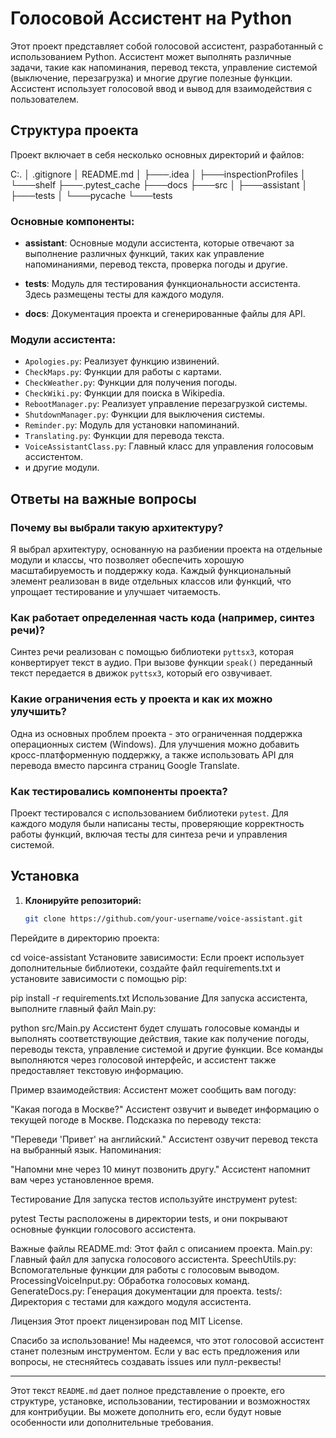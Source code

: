 # Голосовой Ассистент на Python

Этот проект представляет собой голосовой ассистент, разработанный с использованием Python. Ассистент может выполнять различные задачи, такие как напоминания, перевод текста, управление системой (выключение, перезагрузка) и многие другие полезные функции. Ассистент использует голосовой ввод и вывод для взаимодействия с пользователем.

## Структура проекта

Проект включает в себя несколько основных директорий и файлов:

C:. │ .gitignore │ README.md │
├───.idea │ ├───inspectionProfiles │ └───shelf ├───.pytest_cache ├───docs ├───src │ ├───assistant │ ├───tests │ └───pycache └───tests


### Основные компоненты:

- **assistant**: Основные модули ассистента, которые отвечают за выполнение различных функций, таких как управление напоминаниями, перевод текста, проверка погоды и другие.
  
- **tests**: Модуль для тестирования функциональности ассистента. Здесь размещены тесты для каждого модуля.

- **docs**: Документация проекта и сгенерированные файлы для API.

### Модули ассистента:

- `Apologies.py`: Реализует функцию извинений.
- `CheckMaps.py`: Функции для работы с картами.
- `CheckWeather.py`: Функции для получения погоды.
- `CheckWiki.py`: Функции для поиска в Wikipedia.
- `RebootManager.py`: Реализует управление перезагрузкой системы.
- `ShutdownManager.py`: Функции для выключения системы.
- `Reminder.py`: Модуль для установки напоминаний.
- `Translating.py`: Функции для перевода текста.
- `VoiceAssistantClass.py`: Главный класс для управления голосовым ассистентом.
- и другие модули.

## Ответы на важные вопросы

### Почему вы выбрали такую архитектуру?
Я выбрал архитектуру, основанную на разбиении проекта на отдельные модули и классы, что позволяет обеспечить хорошую масштабируемость и поддержку кода. Каждый функциональный элемент реализован в виде отдельных классов или функций, что упрощает тестирование и улучшает читаемость.

### Как работает определенная часть кода (например, синтез речи)?
Синтез речи реализован с помощью библиотеки `pyttsx3`, которая конвертирует текст в аудио. При вызове функции `speak()` переданный текст передается в движок `pyttsx3`, который его озвучивает. 

### Какие ограничения есть у проекта и как их можно улучшить?
Одна из основных проблем проекта - это ограниченная поддержка операционных систем (Windows). Для улучшения можно добавить кросс-платформенную поддержку, а также использовать API для перевода вместо парсинга страниц Google Translate.

### Как тестировались компоненты проекта?
Проект тестировался с использованием библиотеки `pytest`. Для каждого модуля были написаны тесты, проверяющие корректность работы функций, включая тесты для синтеза речи и управления системой.

## Установка

1. **Клонируйте репозиторий:**
   ```bash
   git clone https://github.com/your-username/voice-assistant.git

Перейдите в директорию проекта:

cd voice-assistant
Установите зависимости: Если проект использует дополнительные библиотеки, создайте файл requirements.txt и установите зависимости с помощью pip:

pip install -r requirements.txt
Использование
Для запуска ассистента, выполните главный файл Main.py:

python src/Main.py
Ассистент будет слушать голосовые команды и выполнять соответствующие действия, такие как получение погоды, переводы текста, управление системой и другие функции. Все команды выполняются через голосовой интерфейс, и ассистент также предоставляет текстовую информацию.

Пример взаимодействия:
Ассистент может сообщить вам погоду:

"Какая погода в Москве?"
Ассистент озвучит и выведет информацию о текущей погоде в Москве.
Подсказка по переводу текста:

"Переведи 'Привет' на английский."
Ассистент озвучит перевод текста на выбранный язык.
Напоминания:

"Напомни мне через 10 минут позвонить другу."
Ассистент напомнит вам через установленное время.

Тестирование
Для запуска тестов используйте инструмент pytest:

pytest
Тесты расположены в директории tests, и они покрывают основные функции голосового ассистента.

Важные файлы
README.md: Этот файл с описанием проекта.
Main.py: Главный файл для запуска голосового ассистента.
SpeechUtils.py: Вспомогательные функции для работы с голосовым выводом.
ProcessingVoiceInput.py: Обработка голосовых команд.
GenerateDocs.py: Генерация документации для проекта.
tests/: Директория с тестами для каждого модуля ассистента.

Лицензия
Этот проект лицензирован под MIT License.

Спасибо за использование!
Мы надеемся, что этот голосовой ассистент станет полезным инструментом. Если у вас есть предложения или вопросы, не стесняйтесь создавать issues или пулл-реквесты!


---

Этот текст `README.md` дает полное представление о проекте, его структуре, установке, использовании, тестировании и возможностях для контрибуции. Вы можете дополнить его, если будут новые особенности или дополнительные требования.
